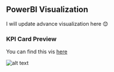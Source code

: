 ## PowerBI Visualization
I will update advance visualization here 😊

### KPI Card Preview
You can find this vis [here](https://github.com/Kanangnut/PowerBI-Visualization/tree/main/KPI%20Card)

![alt text](https://github.com/Kanangnut/PowerBI-Visualization/blob/main/KPI%20Card/asset/KPI%20Card%20GIF%2001.gif?raw=true)
